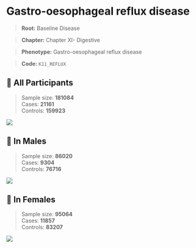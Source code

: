 # Gastro-oesophageal reflux disease

> **Root:** Baseline Disease  

> **Chapter:** Chapter XI- Digestive  

> **Phenotype:** Gastro-oesophageal reflux disease  

> **Code:** `K11_REFLUX`

## 🧪 All Participants  
> Sample size: **181084**  
> Cases: **21161**  
> Controls: **159923**
<img src="/Disease/Figures/ALL/Incidence/K11_REFLUX.png"/>
<CsvTable src="/public/Disease/Data/ALL/Incidence/COX_K11_REFLUX.csv" label="🔍 View full results" />

## 👨 In Males  
> Sample size: **86020**  
> Cases: **9304**  
> Controls: **76716**
<img src="/Disease/Figures/Male/Incidence/K11_REFLUX.png"/>
<CsvTable src="/public/Disease/Data/Male/Incidence/COX_K11_REFLUX.csv" label="🔍 View full results" />

## 👩 In Females  
> Sample size: **95064**  
> Cases: **11857**  
> Controls: **83207**
<img src="/Disease/Figures/Female/Incidence/K11_REFLUX.png"/>
<CsvTable src="/public/Disease/Data/Female/Incidence/COX_K11_REFLUX.csv" label="🔍 View full results" />
